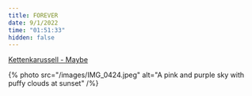 ```yaml
---
title: FOREVER
date: 9/1/2022
time: "01:51:33"
hidden: false
---
```


[Kettenkarussell - Maybe](https://youtu.be/hpKlCKL9FsM)

{% photo src="/images/IMG_0424.jpeg" alt="A pink and purple sky with puffy clouds at sunset" /%}

